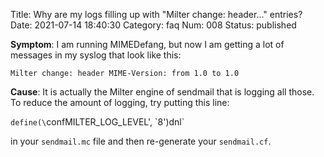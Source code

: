 Title: Why are my logs filling up with "Milter change: header..." entries?
Date: 2021-07-14 18:40:30
Category: faq
Num: 008
Status: published

**Symptom**: I am running MIMEDefang, but now I am getting a lot of messages in my syslog that look like this:

`Milter change: header MIME-Version: from 1.0 to 1.0`

**Cause**: It is actually the Milter engine of sendmail that is logging all those. To reduce the amount of logging, try putting this line:

`define(\`confMILTER_LOG_LEVEL', \`8')dnl`

in your `sendmail.mc` file and then re-generate your `sendmail.cf`.
